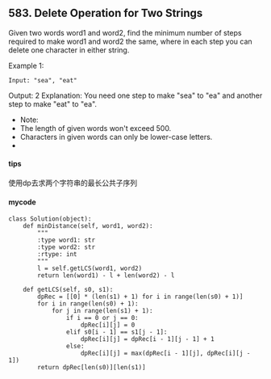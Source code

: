 ## 583. Delete Operation for Two Strings
Given two words word1 and word2, find the minimum number of steps required to make word1 and word2 the same, where in each step you can delete one character in either string.

Example 1:

```
Input: "sea", "eat"
```
Output: 2
Explanation: You need one step to make "sea" to "ea" and another step to make "eat" to "ea".


- Note:
- The length of given words won't exceed 500.
- Characters in given words can only be lower-case letters.
- 


#### tips
使用dp去求两个字符串的最长公共子序列

#### mycode


```
class Solution(object):
    def minDistance(self, word1, word2):
        """
        :type word1: str
        :type word2: str
        :rtype: int
        """
        l = self.getLCS(word1, word2)
        return len(word1) - l + len(word2) - l

    def getLCS(self, s0, s1):
        dpRec = [[0] * (len(s1) + 1) for i in range(len(s0) + 1)]
        for i in range(len(s0) + 1):
            for j in range(len(s1) + 1):
                if i == 0 or j == 0:
                    dpRec[i][j] = 0
                elif s0[i - 1] == s1[j - 1]:
                    dpRec[i][j] = dpRec[i - 1][j - 1] + 1
                else:
                    dpRec[i][j] = max(dpRec[i - 1][j], dpRec[i][j - 1])
        return dpRec[len(s0)][len(s1)]
```

